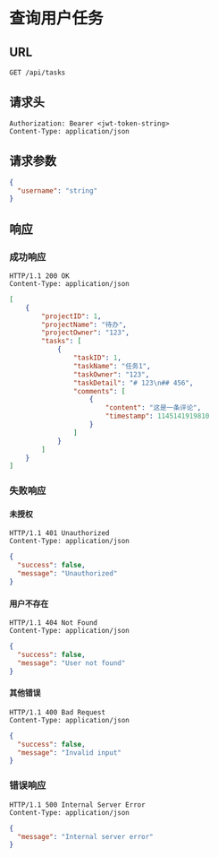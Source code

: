 # 查询用户任务

## **URL**

`GET /api/tasks`

## **请求头**

```http
Authorization: Bearer <jwt-token-string>
Content-Type: application/json
```

## **请求参数**

```json
{
  "username": "string"
}
```

## **响应**

### 成功响应

```http
HTTP/1.1 200 OK
Content-Type: application/json
```

```json
[
    {
        "projectID": 1,
        "projectName": "待办",
        "projectOwner": "123",
        "tasks": [
            {
                "taskID": 1,
                "taskName": "任务1",
                "taskOwner": "123",
                "taskDetail": "# 123\n## 456",
                "comments": [
                    {
                        "content": "这是一条评论",
                        "timestamp": 1145141919810
                    }
                ]
            }
        ]
    }
]
```

### 失败响应

#### 未授权

```http
HTTP/1.1 401 Unauthorized
Content-Type: application/json
```

```json
{
  "success": false,
  "message": "Unauthorized"
}
```

#### 用户不存在

```http
HTTP/1.1 404 Not Found
Content-Type: application/json
```

```json
{
  "success": false,
  "message": "User not found"
}
```

#### 其他错误

```http
HTTP/1.1 400 Bad Request
Content-Type: application/json
```

```json
{
  "success": false,
  "message": "Invalid input"
}
```

### 错误响应

```http
HTTP/1.1 500 Internal Server Error
Content-Type: application/json
```

```json
{
  "message": "Internal server error"
}
```
